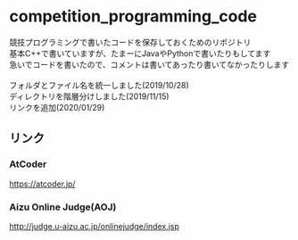 # competition_programming_code

競技プログラミングで書いたコードを保存しておくためのリポジトリ<br>
基本C++で書いていますが、たまーにJavaやPythonで書いたりもしてます<br>
急いでコードを書いたので、コメントは書いてあったり書いてなかったりします<br>
<br>
フォルダとファイル名を統一しました(2019/10/28)
<br>
ディレクトリを階層分けしました(2019/11/15)
<br>
リンクを追加(2020/01/29)

## リンク 
### AtCoder 
https://atcoder.jp/
### Aizu Online Judge(AOJ)
http://judge.u-aizu.ac.jp/onlinejudge/index.jsp
